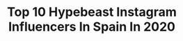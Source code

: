 ---
title: Top 10 Hypebeast Instagram Influencers In Spain In 2020
description: >-
  Find top hypebeast Instagram influencers in Spain in 2020. Most popular hashtags: #hypebeast #fashion #streetstyle #girl.
platform: Instagram
profiles:
  - username: "money_liisa"
    fullname: >-
      MONEY LI$A
    location: "Spain"
    followers: 13958
    engagement: 1049
    commentsToLikes: 0.081767
    avatar: "https://scontent-amt2-1.cdninstagram.com/v/t51.2885-19/s320x320/80704070_613114855898853_5405694629574082560_n.jpg?_nc_ht=scontent-amt2-1.cdninstagram.com&_nc_ohc=4mqtQnWtmiEAX9BJrsk&oh=bc5eaf7090ecc0aa3782f9df9cad7762&oe=5EB8F548"
    verified: false
    hashtags: "#aesthetic, #billieoutfits, #videotumblr, #memesespa"
  - username: "felix_espinar"
    fullname: >-
      Félix Espinar 📷 | Portrait
    location: "Spain"
    followers: 10159
    engagement: 1036
    commentsToLikes: 0.068452
    avatar: "https://scontent-ams4-1.cdninstagram.com/v/t51.2885-19/s320x320/84547826_122647995813987_4743472180757528576_n.jpg?_nc_ht=scontent-ams4-1.cdninstagram.com&_nc_ohc=xK-_MVAh24UAX95tc3J&oh=9cf374a0097d4b4910f508422cd382a6&oe=5EBA7336"
    verified: false
    hashtags: "#tumblr, #simetry, #hypebeast, #marcosalbercaencasa"
  - username: "alvaro_21gf"
    fullname: >-
      ANIMALIZE21
    location: "Spain"
    followers: 6290
    engagement: 1641
    commentsToLikes: 0.061516
    avatar: "https://scontent-ams4-1.cdninstagram.com/v/t51.2885-19/s320x320/24327990_132570697409749_6789941140008206336_n.jpg?_nc_ht=scontent-ams4-1.cdninstagram.com&_nc_ohc=ZpR3U_UkDuYAX8p4Uvp&oh=736ccfb9af9f8403779c93eafe1b45df&oe=5EBBBD4D"
    verified: false
    hashtags: "#streetstyle, #foryou, #challenge, #10toqueschallenge"
  - username: "artfox_official"
    fullname: >-
      Art Fox
    location: "Spain"
    followers: 46937
    engagement: 560
    commentsToLikes: 0.115519
    avatar: "https://scontent-ams4-1.cdninstagram.com/v/t51.2885-19/s320x320/69292656_2440492372707780_8203127994781270016_n.jpg?_nc_ht=scontent-ams4-1.cdninstagram.com&_nc_ohc=o1P_pbxuQxgAX_4jMa5&oh=9bb4a2b042439c48507cc182ce6581a6&oe=5EBB12AA"
    verified: false
    hashtags: "#traveller, #travellers, #workout, #gymmotivation"
  - username: "nicolasgavilanezn"
    fullname: >-
      Nicolás Gavilánez N.
    location: "Spain"
    followers: 26367
    engagement: 199
    commentsToLikes: 0.102268
    avatar: "https://scontent-lhr8-1.cdninstagram.com/v/t51.2885-19/s320x320/73059282_638982826633153_5242052329737289728_n.jpg?_nc_ht=scontent-lhr8-1.cdninstagram.com&_nc_ohc=7fWS0scxPGMAX9X7tvT&oh=8c01cd861939231d11548fa97063a7f4&oe=5EBA5E09"
    verified: false
    hashtags: "#shredded, #rockefellercenter, #chimborazo, #views"
  - username: "wthz.photos"
    fullname: >-
      AleXx
    location: "Spain"
    followers: 6337
    engagement: 1935
    commentsToLikes: 0.035348
    avatar: "https://scontent-atl3-1.cdninstagram.com/v/t51.2885-19/s320x320/83951128_622632151870995_4483830180669816832_n.jpg?_nc_ht=scontent-atl3-1.cdninstagram.com&_nc_ohc=qR4--B6hkDgAX_LlCD4&oh=d563571074a0a521727d082b9b800447&oe=5EB9079C"
    verified: false
    hashtags: "#goals, #girl, #photooftheday, #portraitphotography"
  - username: "javi_icecid"
    fullname: >-
      Javi Icecid
    location: "Spain"
    followers: 10427
    engagement: 533
    commentsToLikes: 0.059935
    avatar: "https://scontent-lht6-1.cdninstagram.com/v/t51.2885-19/s320x320/73537460_1067215116943453_5395967336102494208_n.jpg?_nc_ht=scontent-lht6-1.cdninstagram.com&_nc_ohc=tTYVBbGxvr0AX9_ucMZ&oh=3cd527cafc40b7684565897ca1e4ad01&oe=5EBAA112"
    verified: false
    hashtags: "#sneakerspics, #fashion, #drink, #party"
  - username: "lucreziamangilli"
    fullname: >-
      Lucrezia Melito Mangilli
    location: "Spain"
    followers: 13873
    engagement: 817
    commentsToLikes: 0.021274
    avatar: "https://instagram.fmkz1-1.fna.fbcdn.net/v/t51.2885-19/s320x320/73546083_610384486431592_99825197556695040_n.jpg?_nc_ht=instagram.fmkz1-1.fna.fbcdn.net&_nc_ohc=wsrSe6gJErUAX_BXY4E&oh=31f689408b5a35d722aa1f9d715dc3d3&oe=5EA0F112"
    verified: false
    hashtags: "#milan, #eyewearstyle, #natures, #portraitpage"
  - username: "eduardjordana"
    fullname: >-
      Eduard Jordana
    location: "Spain"
    followers: 3402
    engagement: 1729
    commentsToLikes: 0.048540
    avatar: "https://scontent-ams4-1.cdninstagram.com/v/t51.2885-19/s320x320/61545980_2285538131765535_6115567477091991552_n.jpg?_nc_ht=scontent-ams4-1.cdninstagram.com&_nc_ohc=OtI6tGnI-B0AX_V-WGv&oh=814b67b031216a5c25e25d5843564385&oe=5ECA1CF8"
    verified: false
    hashtags: "#snobshots, #streetstyle, #hypefeet, #simplefits"
  - username: "alessandrorenzi"
    fullname: >-
      Fotografo de Barcelona
    location: "Spain"
    followers: 46372
    engagement: 201
    commentsToLikes: 0.072180
    avatar: "https://scontent-lhr8-1.cdninstagram.com/v/t51.2885-19/s320x320/51564467_2029343107113896_4254293191202701312_n.jpg?_nc_ht=scontent-lhr8-1.cdninstagram.com&_nc_ohc=_4Oe6gPzrd4AX8sIwWQ&oh=1404c5a22707b7f904565ca4bc8356cd&oe=5EBA0C48"
    verified: false
    hashtags: "#spainportraits, #sonyalphaportrait, #sonyportrait, #sonyalphaportraits"
---